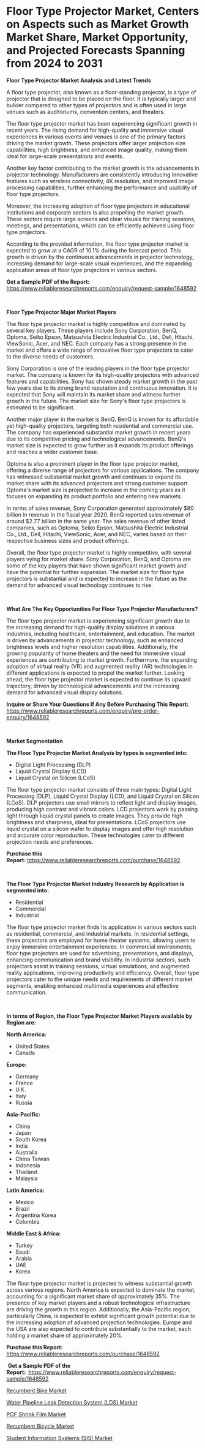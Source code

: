 <p><h1>Floor Type Projector Market, Centers on Aspects such as Market Growth Market Share, Market Opportunity, and Projected Forecasts Spanning from 2024 to 2031</h1></p><p><strong>Floor Type Projector Market Analysis and Latest Trends</strong></p>
<p><p>A floor type projector, also known as a floor-standing projector, is a type of projector that is designed to be placed on the floor. It is typically larger and bulkier compared to other types of projectors and is often used in large venues such as auditoriums, convention centers, and theaters.</p><p>The floor type projector market has been experiencing significant growth in recent years. The rising demand for high-quality and immersive visual experiences in various events and venues is one of the primary factors driving the market growth. These projectors offer larger projection size capabilities, high brightness, and enhanced image quality, making them ideal for large-scale presentations and events.</p><p>Another key factor contributing to the market growth is the advancements in projector technology. Manufacturers are consistently introducing innovative features such as wireless connectivity, 4K resolution, and improved image processing capabilities, further enhancing the performance and usability of floor type projectors.</p><p>Moreover, the increasing adoption of floor type projectors in educational institutions and corporate sectors is also propelling the market growth. These sectors require large screens and clear visuals for training sessions, meetings, and presentations, which can be efficiently achieved using floor type projectors.</p><p>According to the provided information, the floor type projector market is expected to grow at a CAGR of 10.1% during the forecast period. This growth is driven by the continuous advancements in projector technology, increasing demand for large-scale visual experiences, and the expanding application areas of floor type projectors in various sectors.</p></p>
<p><strong>Get a Sample PDF of the Report:&nbsp;</strong> <a href="https://www.reliableresearchreports.com/enquiry/request-sample/1648592">https://www.reliableresearchreports.com/enquiry/request-sample/1648592</a></p>
<p>&nbsp;</p>
<p><strong>Floor Type Projector Major Market Players</strong></p>
<p><p>The floor type projector market is highly competitive and dominated by several key players. These players include Sony Corporation, BenQ, Optoma, Seiko Epson, Matsushita Electric Industrial Co., Ltd., Dell, Hitachi, ViewSonic, Acer, and NEC. Each company has a strong presence in the market and offers a wide range of innovative floor type projectors to cater to the diverse needs of customers.</p><p>Sony Corporation is one of the leading players in the floor type projector market. The company is known for its high-quality projectors with advanced features and capabilities. Sony has shown steady market growth in the past few years due to its strong brand reputation and continuous innovation. It is expected that Sony will maintain its market share and witness further growth in the future. The market size for Sony's floor type projectors is estimated to be significant.</p><p>Another major player in the market is BenQ. BenQ is known for its affordable yet high-quality projectors, targeting both residential and commercial use. The company has experienced substantial market growth in recent years due to its competitive pricing and technological advancements. BenQ's market size is expected to grow further as it expands its product offerings and reaches a wider customer base.</p><p>Optoma is also a prominent player in the floor type projector market, offering a diverse range of projectors for various applications. The company has witnessed substantial market growth and continues to expand its market share with its advanced projectors and strong customer support. Optoma's market size is projected to increase in the coming years as it focuses on expanding its product portfolio and entering new markets.</p><p>In terms of sales revenue, Sony Corporation generated approximately $80 billion in revenue in the fiscal year 2020. BenQ reported sales revenue of around $2.77 billion in the same year. The sales revenue of other listed companies, such as Optoma, Seiko Epson, Matsushita Electric Industrial Co., Ltd., Dell, Hitachi, ViewSonic, Acer, and NEC, varies based on their respective business sizes and product offerings.</p><p>Overall, the floor type projector market is highly competitive, with several players vying for market share. Sony Corporation, BenQ, and Optoma are some of the key players that have shown significant market growth and have the potential for further expansion. The market size for floor type projectors is substantial and is expected to increase in the future as the demand for advanced visual technology continues to rise.</p></p>
<p>&nbsp;</p>
<p><strong>What Are The Key Opportunities For Floor Type Projector Manufacturers?</strong></p>
<p><p>The floor type projector market is experiencing significant growth due to the increasing demand for high-quality display solutions in various industries, including healthcare, entertainment, and education. The market is driven by advancements in projector technology, such as enhanced brightness levels and higher resolution capabilities. Additionally, the growing popularity of home theaters and the need for immersive visual experiences are contributing to market growth. Furthermore, the expanding adoption of virtual reality (VR) and augmented reality (AR) technologies in different applications is expected to propel the market further. Looking ahead, the floor type projector market is expected to continue its upward trajectory, driven by technological advancements and the increasing demand for advanced visual display solutions.</p></p>
<p><strong>Inquire or Share Your Questions If Any Before Purchasing This Report:</strong> <a href="https://www.reliableresearchreports.com/enquiry/pre-order-enquiry/1648592">https://www.reliableresearchreports.com/enquiry/pre-order-enquiry/1648592</a></p>
<p>&nbsp;</p>
<p><strong>Market Segmentation</strong></p>
<p><strong>The Floor Type Projector Market Analysis by types is segmented into:</strong></p>
<p><ul><li>Digital Light Processing (DLP)</li><li>Liquid Crystal Display (LCD)</li><li>Liquid Crystal on Silicon (LCoS)</li></ul></p>
<p><p>The floor type projector market consists of three main types: Digital Light Processing (DLP), Liquid Crystal Display (LCD), and Liquid Crystal on Silicon (LCoS). DLP projectors use small mirrors to reflect light and display images, producing high contrast and vibrant colors. LCD projectors work by passing light through liquid crystal panels to create images. They provide high brightness and sharpness, ideal for presentations. LCoS projectors use liquid crystal on a silicon wafer to display images and offer high resolution and accurate color reproduction. These technologies cater to different projection needs and preferences.</p></p>
<p><strong>Purchase this Report:&nbsp;</strong><a href="https://www.reliableresearchreports.com/purchase/1648592">https://www.reliableresearchreports.com/purchase/1648592</a></p>
<p>&nbsp;</p>
<p><strong>The Floor Type Projector Market Industry Research by Application is segmented into:</strong></p>
<p><ul><li>Residential</li><li>Commercial</li><li>Industrial</li></ul></p>
<p><p>The floor type projector market finds its application in various sectors such as residential, commercial, and industrial markets. In residential settings, these projectors are employed for home theater systems, allowing users to enjoy immersive entertainment experiences. In commercial environments, floor type projectors are used for advertising, presentations, and displays, enhancing communication and brand visibility. In industrial sectors, such projectors assist in training sessions, virtual simulations, and augmented reality applications, improving productivity and efficiency. Overall, floor type projectors cater to the unique needs and requirements of different market segments, enabling enhanced multimedia experiences and effective communication.</p></p>
<p>&nbsp;</p>
<p><strong>In terms of Region, the Floor Type Projector Market Players available by Region are:</strong></p>
<p>
    <p> <strong> North America: </strong>
        <ul>
            <li>United States</li>
            <li>Canada</li>
        </ul>
        </p> 
    <p> <strong> Europe: </strong>
        <ul>
            <li>Germany</li>
            <li>France</li>
            <li>U.K.</li>
            <li>Italy</li>
            <li>Russia</li>
        </ul>
        </p> 
    <p> <strong> Asia-Pacific: </strong>
        <ul>
            <li>China</li>
            <li>Japan</li>
            <li>South Korea</li>
            <li>India</li>
            <li>Australia</li>
            <li>China Taiwan</li>
            <li>Indonesia</li>
            <li>Thailand</li>
            <li>Malaysia</li>
        </ul>
        </p> 
    <p> <strong> Latin America: </strong>
        <ul>
            <li>Mexico</li>
            <li>Brazil</li>
            <li>Argentina Korea</li>
            <li>Colombia</li>
        </ul>
        </p> 
    <p> <strong> Middle East & Africa: </strong>
        <ul>
            <li>Turkey</li>
            <li>Saudi</li>
            <li>Arabia</li>
            <li>UAE</li>
            <li>Korea</li>
        </ul>
    </p>
    </p>
<p><p>The floor type projector market is projected to witness substantial growth across various regions. North America is expected to dominate the market, accounting for a significant market share of approximately 35%. The presence of key market players and a robust technological infrastructure are driving the growth in this region. Additionally, the Asia-Pacific region, particularly China, is expected to exhibit significant growth potential due to the increasing adoption of advanced projection technologies. Europe and the USA are also expected to contribute substantially to the market, each holding a market share of approximately 20%.</p></p>
<p><strong>Purchase this Report: </strong><a href="https://www.reliableresearchreports.com/purchase/1648592">https://www.reliableresearchreports.com/purchase/1648592</a></p>
<p>&nbsp;<strong>Get a Sample PDF of the Report:&nbsp;&nbsp;</strong><a href="https://www.reliableresearchreports.com/enquiry/request-sample/1648592">https://www.reliableresearchreports.com/enquiry/request-sample/1648592</a></p>
<p><strong></strong></p>
<p><p><a href="https://medium.com/@cletusdoyle654/recumbent-bike-market-report-reveals-the-latest-trends-and-growth-opportunities-of-this-market-9414887b91c4">Recumbent Bike Market</a></p><p><a href="https://github.com/nicoletavirag/Market-Research-Report-List-1/blob/main/water-pipeline-leak-detection-system-lds-market.md">Water Pipeline Leak Detection System (LDS) Market</a></p><p><a href="https://medium.com/@caligoldner/pof-shrink-film-market-competitive-analysis-market-trends-and-forecast-to-2031-fed3173e20ff">POF Shrink Film Market</a></p><p><a href="https://medium.com/@cletusdoyle654/recumbent-bicycle-market-size-reveals-the-best-marketing-channels-in-global-industry-81a764f2572e">Recumbent Bicycle Market</a></p><p><a href="https://github.com/wwwkeltoum/Market-Research-Report-List-1/blob/main/student-information-systems-sis-market.md">Student Information Systems (SIS) Market</a></p></p>